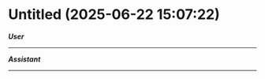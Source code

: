 <!-- Generated by SpecStory -->

# Untitled (2025-06-22 15:07:22)

_**User**_

---

_**Assistant**_

---
